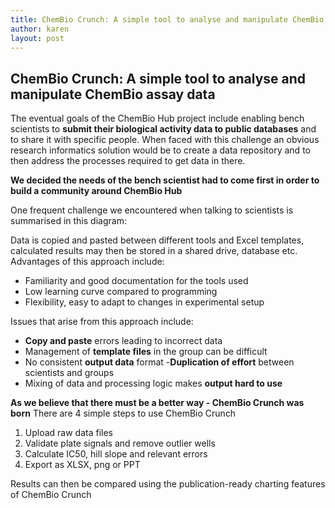 ```yaml
---
title: ChemBio Crunch: A simple tool to analyse and manipulate ChemBio assay data
author: karen
layout: post
---
```


## ChemBio Crunch: A simple tool to analyse and manipulate ChemBio assay data

The eventual goals of the ChemBio Hub project include enabling bench scientists to **submit their biological activity data to public databases** and to share it  with specific people. When faced with this challenge an obvious research informatics solution would be to create a data repository and to then address the processes required to get data in there.

**We decided the needs of the bench scientist had to come first in order to build a community around ChemBio Hub**

One frequent challenge we encountered when talking to scientists is summarised in this diagram:

Data is copied and pasted between different tools and Excel templates, calculated results may then be stored in a shared drive, database etc.
Advantages of this approach include:
- Familiarity and good documentation for the tools used
- Low learning curve compared to programming
- Flexibility, easy to adapt to changes in experimental setup

Issues that arise from this approach include:
- **Copy and paste** errors leading to incorrect data
- Management of **template files** in the group can be difficult
- No consistent **output data** format
-**Duplication of effort** between scientists and groups
- Mixing of data and processing logic makes **output hard to use**

**As we believe that there must be a better way - ChemBio Crunch was born**
There are 4 simple steps to use ChemBio Crunch
1. Upload raw data files
2. Validate plate signals and remove outlier wells
3. Calculate IC50, hill slope and relevant errors
4. Export as XLSX, png or PPT

Results can then be compared using the publication-ready charting features of ChemBio Crunch




